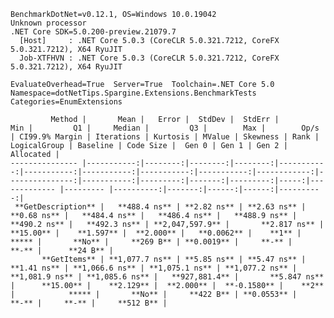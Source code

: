 
    BenchmarkDotNet=v0.12.1, OS=Windows 10.0.19042
    Unknown processor
    .NET Core SDK=5.0.200-preview.21079.7
      [Host]     : .NET Core 5.0.3 (CoreCLR 5.0.321.7212, CoreFX 5.0.321.7212), X64 RyuJIT
      Job-XTFHVN : .NET Core 5.0.3 (CoreCLR 5.0.321.7212, CoreFX 5.0.321.7212), X64 RyuJIT

    EvaluateOverhead=True  Server=True  Toolchain=.NET Core 5.0  
    Namespace=dotNetTips.Spargine.Extensions.BenchmarkTests  Categories=EnumExtensions  

             Method |       Mean |   Error |  StdDev |  StdErr |        Min |         Q1 |     Median |         Q3 |        Max |        Op/s | CI99.9% Margin | Iterations | Kurtosis | MValue | Skewness | Rank | LogicalGroup | Baseline | Code Size |  Gen 0 | Gen 1 | Gen 2 | Allocated |
    --------------- |-----------:|--------:|--------:|--------:|-----------:|-----------:|-----------:|-----------:|-----------:|------------:|---------------:|-----------:|---------:|-------:|---------:|-----:|------------- |--------- |----------:|-------:|------:|------:|----------:|
     **GetDescription** |   **488.4 ns** | **2.82 ns** | **2.63 ns** | **0.68 ns** |   **484.4 ns** |   **486.4 ns** |   **488.9 ns** |   **490.2 ns** |   **492.3 ns** | **2,047,597.9** |       **2.817 ns** |      **15.00** |    **1.597** |  **2.000** |   **0.0062** |    **1** |            ***** |       **No** |     **269 B** | **0.0019** |     **-** |     **-** |      **24 B** |
           **GetItems** | **1,077.7 ns** | **5.85 ns** | **5.47 ns** | **1.41 ns** | **1,066.6 ns** | **1,075.1 ns** | **1,077.2 ns** | **1,081.9 ns** | **1,085.6 ns** |   **927,881.4** |       **5.847 ns** |      **15.00** |    **2.129** |  **2.000** |  **-0.1580** |    **2** |            ***** |       **No** |     **422 B** | **0.0553** |     **-** |     **-** |     **512 B** |
